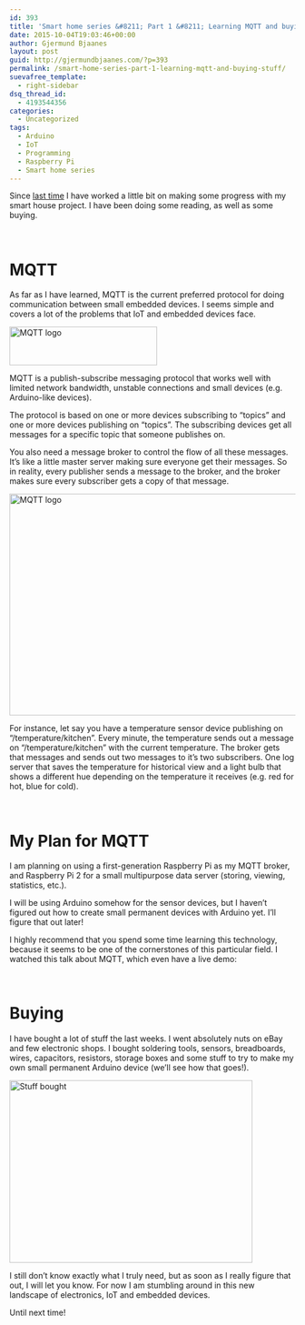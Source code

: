 ```yaml
---
id: 393
title: 'Smart home series &#8211; Part 1 &#8211; Learning MQTT and buying stuff'
date: 2015-10-04T19:03:46+00:00
author: Gjermund Bjaanes
layout: post
guid: http://gjermundbjaanes.com/?p=393
permalink: /smart-home-series-part-1-learning-mqtt-and-buying-stuff/
suevafree_template:
  - right-sidebar
dsq_thread_id:
  - 4193544356
categories:
  - Uncategorized
tags:
  - Arduino
  - IoT
  - Programming
  - Raspberry Pi
  - Smart home series
---
```

Since [last time](http://gjermundbjaanes.com/smart-home-series-part-0-starting-point/) I have worked a little bit on making some progress with my smart house project. I have been doing some reading, as well as some buying.

<!--more-->
&nbsp;

# MQTT

As far as I have learned, MQTT is the current preferred protocol for doing communication between small embedded devices. I seems simple and covers a lot of the problems that IoT and embedded devices face.

<img class="alignnone size-full wp-image-394" src="http://gjermundbjaanes.com/wp-content/uploads/2015/10/mqttorg-glow.png" alt="MQTT logo" width="260" height="68" />

MQTT is a publish-subscribe messaging protocol that works well with limited network bandwidth, unstable connections and small devices (e.g. Arduino-like devices).

The protocol is based on one or more devices subscribing to “topics” and one or more devices publishing on “topics”. The subscribing devices get all messages for a specific topic that someone publishes on.

You also need a message broker to control the flow of all these messages. It’s like a little master server making sure everyone get their messages. So in reality, every publisher sends a message to the broker, and the broker makes sure every subscriber gets a copy of that message.

[<img class="alignnone wp-image-395" src="http://gjermundbjaanes.com/wp-content/uploads/2015/10/Document_2015-10-04_11-36-38-1-.png" alt="MQTT logo" width="505" height="390" />](http://gjermundbjaanes.com/wp-content/uploads/2015/10/Document_2015-10-04_11-36-38-1-.png)

For instance, let say you have a temperature sensor device publishing on “/temperature/kitchen”. Every minute, the temperature sends out a message on &#8220;/temperature/kitchen&#8221; with the current temperature. The broker gets that messages and sends out two messages to it’s two subscribers. One log server that saves the temperature for historical view and a light bulb that shows a different hue depending on the temperature it receives (e.g. red for hot, blue for cold).

&nbsp;

# My Plan for MQTT

I am planning on using a first-generation Raspberry Pi as my MQTT broker, and Raspberry Pi 2 for a small multipurpose data server (storing, viewing, statistics, etc.).

I will be using Arduino somehow for the sensor devices, but I haven’t figured out how to create small permanent devices with Arduino yet. I&#8217;ll figure that out later!

I highly recommend that you spend some time learning this technology, because it seems to be one of the cornerstones of this particular field. I watched this talk about MQTT, which even have a live demo:

<div class="embed-container">
  <span class="embed-youtube" style="text-align:center; display: block;"></span>
</div>

&nbsp;

# Buying

I have bought a lot of stuff the last weeks. I went absolutely nuts on eBay and few electronic shops. I bought soldering tools, sensors, breadboards, wires, capacitors, resistors, storage boxes and some stuff to try to make my own small permanent Arduino device (we&#8217;ll see how that goes!).

[<img class="alignnone wp-image-397" src="http://gjermundbjaanes.com/wp-content/uploads/2015/10/IMG_0510.jpg" alt="Stuff bought" width="428" height="321" />](http://gjermundbjaanes.com/wp-content/uploads/2015/10/IMG_0510.jpg)

I still don’t know exactly what I truly need, but as soon as I really figure that out, I will let you know. For now I am stumbling around in this new landscape of electronics, IoT and embedded devices.

Until next time!

&nbsp;

<div class="addtoany_share_save_container addtoany_content_bottom">
  <div class="a2a_kit a2a_kit_size_32 addtoany_list a2a_target" id="wpa2a_46">
    <a class="a2a_button_facebook" href="http://www.addtoany.com/add_to/facebook?linkurl=http%3A%2F%2Fgjermundbjaanes.com%2Fsmart-home-series-part-1-learning-mqtt-and-buying-stuff%2F&linkname=Smart%20home%20series%20%E2%80%93%20Part%201%20%E2%80%93%20Learning%20MQTT%20and%20buying%20stuff" title="Facebook" rel="nofollow" target="_blank"></a><a class="a2a_button_twitter" href="http://www.addtoany.com/add_to/twitter?linkurl=http%3A%2F%2Fgjermundbjaanes.com%2Fsmart-home-series-part-1-learning-mqtt-and-buying-stuff%2F&linkname=Smart%20home%20series%20%E2%80%93%20Part%201%20%E2%80%93%20Learning%20MQTT%20and%20buying%20stuff" title="Twitter" rel="nofollow" target="_blank"></a><a class="a2a_button_google_plus" href="http://www.addtoany.com/add_to/google_plus?linkurl=http%3A%2F%2Fgjermundbjaanes.com%2Fsmart-home-series-part-1-learning-mqtt-and-buying-stuff%2F&linkname=Smart%20home%20series%20%E2%80%93%20Part%201%20%E2%80%93%20Learning%20MQTT%20and%20buying%20stuff" title="Google+" rel="nofollow" target="_blank"></a><a class="a2a_dd addtoany_share_save" href="https://www.addtoany.com/share"></a>
  </div>
</div>
